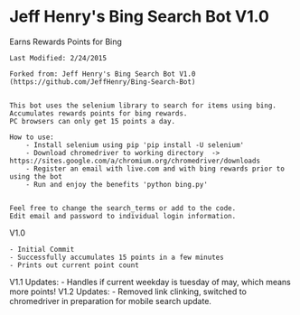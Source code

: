 Jeff Henry's Bing Search Bot V1.0
=============================

Earns Rewards Points for Bing
	
	Last Modified: 2/24/2015

	Forked from: Jeff Henry's Bing Search Bot V1.0 (https://github.com/JeffHenry/Bing-Search-Bot)

	
	This bot uses the selenium library to search for items using bing.
	Accumulates rewards points for bing rewards.
	PC browsers can only get 15 points a day.
	
	How to use:
		- Install selenium using pip 'pip install -U selenium'
		- Download chromedriver to working directory  -> https://sites.google.com/a/chromium.org/chromedriver/downloads
		- Register an email with live.com and with bing rewards prior to using the bot
		- Run and enjoy the benefits 'python bing.py'
		

	Feel free to change the search_terms or add to the code.
	Edit email and password to individual login information.
	
  V1.0
  
  	- Initial Commit
  	- Successfully accumulates 15 points in a few minutes
  	- Prints out current point count
  V1.1 Updates:
       - Handles if current weekday is tuesday of may, which means more points!
  V1.2 Updates:
       - Removed link clinking, switched to chromedriver in preparation for mobile search update.
